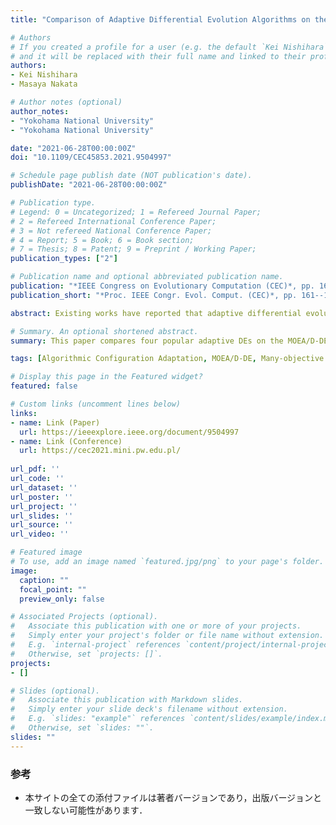 ```yaml
---
title: "Comparison of Adaptive Differential Evolution Algorithms on the MOEA/D-DE Framework"

# Authors
# If you created a profile for a user (e.g. the default `Kei Nishihara` user), write the username (folder name) here 
# and it will be replaced with their full name and linked to their profile.
authors:
- Kei Nishihara
- Masaya Nakata

# Author notes (optional)
author_notes:
- "Yokohama National University"
- "Yokohama National University"

date: "2021-06-28T00:00:00Z"
doi: "10.1109/CEC45853.2021.9504997"

# Schedule page publish date (NOT publication's date).
publishDate: "2021-06-28T00:00:00Z"

# Publication type.
# Legend: 0 = Uncategorized; 1 = Refereed Journal Paper;
# 2 = Refereed International Conference Paper;
# 3 = Not refereed National Conference Paper;
# 4 = Report; 5 = Book; 6 = Book section;
# 7 = Thesis; 8 = Patent; 9 = Preprint / Working Paper; 
publication_types: ["2"]

# Publication name and optional abbreviated publication name.
publication: "*IEEE Congress on Evolutionary Computation (CEC)*, pp. 161--168"
publication_short: "*Proc. IEEE Congr. Evol. Comput. (CEC)*, pp. 161--168"

abstract: Existing works have reported that adaptive differential evolution algorithms, i.e., adaptive DEs, improve the MOEA/D-DE algorithm, but this result is limited to small-scale multi-objective optimization problems. This paper compares four popular adaptive DEs on the MOEA/D-DE framework to evaluate their scalability to the number of decision variables and objectives. Specifically, we employ jDE, JADE, EPSDE, and SaDE in this paper. Our experimental results provide the following novel observations. MOEA/D-DE with JADE derives the best average rank on small-scale problems. However, the performances of MOEA/D-DE with JADE, EPSDE, and SaDE gradually degrade with the increase of the problem scale. In contrast, jDE stably improves the performance of MOEA/D-DE on large-scale problems employed in this paper (i.e., 11 objectives and 100 decision variables). Thus, we find a critical tradeoff among adaptive DEs in terms of the scalability of the MOEA/D-DE framework; a statistical adaption like JADE is suitable for small-scale problems, but a randomization adaptation like jDE is effective with the increase of the problem scale. Our results also suggest that parameter-only adaptation can be suitable for MOEA/D-DE regardless of the problem scale.

# Summary. An optional shortened abstract.
summary: This paper compares four popular adaptive DEs on the MOEA/D-DE framework to evaluate their scalability to the number of decision variables and objectives. Specifically, we employ jDE, JADE, EPSDE, and SaDE in this paper. Our experimental results provide several novel observations.

tags: [Algorithmic Configuration Adaptation, MOEA/D-DE, Many-objective Optimization]

# Display this page in the Featured widget?
featured: false

# Custom links (uncomment lines below)
links:
- name: Link (Paper)
  url: https://ieeexplore.ieee.org/document/9504997
- name: Link (Conference)
  url: https://cec2021.mini.pw.edu.pl/
 
url_pdf: ''
url_code: ''
url_dataset: ''
url_poster: ''
url_project: ''
url_slides: ''
url_source: ''
url_video: ''

# Featured image
# To use, add an image named `featured.jpg/png` to your page's folder. 
image:
  caption: ""
  focal_point: ""
  preview_only: false

# Associated Projects (optional).
#   Associate this publication with one or more of your projects.
#   Simply enter your project's folder or file name without extension.
#   E.g. `internal-project` references `content/project/internal-project/index.md`.
#   Otherwise, set `projects: []`.
projects:
- []

# Slides (optional).
#   Associate this publication with Markdown slides.
#   Simply enter your slide deck's filename without extension.
#   E.g. `slides: "example"` references `content/slides/example/index.md`.
#   Otherwise, set `slides: ""`.
slides: ""
---
```


### 参考

- 本サイトの全ての添付ファイルは著者バージョンであり，出版バージョンと一致しない可能性があります．